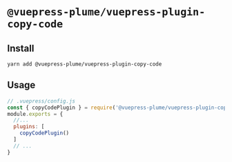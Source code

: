 # `@vuepress-plume/vuepress-plugin-copy-code`

## Install
```
yarn add @vuepress-plume/vuepress-plugin-copy-code
```
## Usage
``` js
// .vuepress/config.js
const { copyCodePlugin } = require('@vuepress-plume/vuepress-plugin-copy-code')
module.exports = {
  //...
  plugins: [
    copyCodePlugin()
  ]
  // ...
}
```
